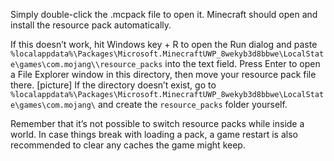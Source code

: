 Simply double-click the .mcpack file to open it. Minecraft should open and install the resource pack automatically.

If this doesn’t work, hit Windows key + R to open the Run dialog and paste `%localappdata%\Packages\Microsoft.MinecraftUWP_8wekyb3d8bbwe\LocalState\games\com.mojang\\resource_packs` into the text field. Press Enter to open a File Explorer window in this directory, then move your resource pack file there.
[picture]
If the directory doesn’t exist, go to `%localappdata%\Packages\Microsoft.MinecraftUWP_8wekyb3d8bbwe\LocalState\games\com.mojang\` and create the `resource_packs` folder yourself.

Remember that it’s not possible to switch resource packs while inside a world. In case things break with loading a pack, a game restart is also recommended to clear any caches the game might keep.
